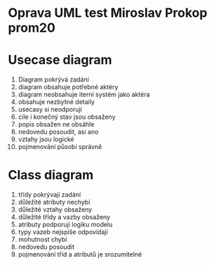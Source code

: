# Oprava UML test Miroslav Prokop prom20

# Usecase diagram

1. Diagram pokrývá zadání
2. diagram obsahuje potřebné aktéry
3. diagram neobsahuje iterní systém jako aktéra
4. obsahuje nezbytné detaily
5. usecasy si neodporují
6. cíle i konečný stav jsou obsaženy
7. popis obsažen ne obsáhle
8. nedovedu posoudit, asi ano
9. vztahy jsou logické 
10. pojmenování působí správně

# Class diagram

1. třídy pokrývají zadání
2. důležité atributy nechybí
3. důležité vztahy obsaženy
4. důležité třídy a vazby obsaženy
5. atributy podporují logiku modelu
6. typy vazeb nejspíše odpovídají
7. mohutnost chybí
8. nedovedu posoudit
9. pojmenování tříd a atributů je srozumitelné


